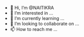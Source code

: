 - 👋 Hi, I’m @NAITIKRA
- 👀 I’m interested in ...
- 🌱 I’m currently learning ...
- 💞️ I’m looking to collaborate on ...
- 📫 How to reach me ...

<!---
NAITIKRA/NAITIKRA is a ✨ special ✨ repository because its `README.md` (this file) appears on your GitHub profile.
You can click the Preview link to take a look at your changes.
--->

